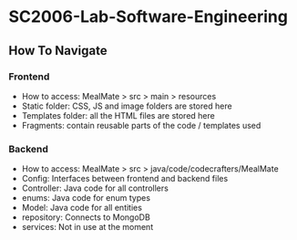 # SC2006-Lab-Software-Engineering

## How To Navigate
### Frontend
- How to access: MealMate > src > main > resources 
- Static folder: CSS, JS and image folders are stored here
- Templates folder: all the HTML files are stored here 
- Fragments: contain reusable parts of the code / templates used

### Backend
- How to access: MealMate > src > java/code/codecrafters/MealMate
- Config: Interfaces between frontend and backend files  
- Controller: Java code for all controllers
- enums: Java code for enum types
- Model: Java code for all entities
- repository: Connects to MongoDB
- services: Not in use at the moment
